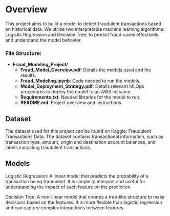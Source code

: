 # Overview
This project aims to build a model to detect fraudulent transactions based on historical data. We utilize two interpretable machine learning algorithms: Logistic Regression and Decision Tree, to predict fraud cases effectively and understand the model behavior.

### File Structure:
- **Fraud_Modeling_Project/**
  - **Fraud_Model_Overview.pdf**: Details the models used and the results.
  - **Fraud_Modeling.ipynb**: Code needed to run the models.
  - **Model_Deployment_Strategy.pdf**: Details relevant MLOps procedures to deploy the model to an AWS instance.
  - **Requirements.txt**: Needed libraries for the model to run.
  - **README.md**: Project overview and instructions.



## Dataset
The dataset used for this project can be found on Kaggle: Fraudulent Transactions Data. The dataset contains transactional information, such as transaction type, amount, origin and destination account balances, and labels indicating fraudulent transactions.

## Models
Logistic Regression: A linear model that predicts the probability of a transaction being fraudulent. It is simple to interpret and useful for understanding the impact of each feature on the prediction.

Decision Tree: A non-linear model that creates a tree-like structure to make decisions based on the features. It is more flexible than logistic regression and can capture complex interactions between features.
